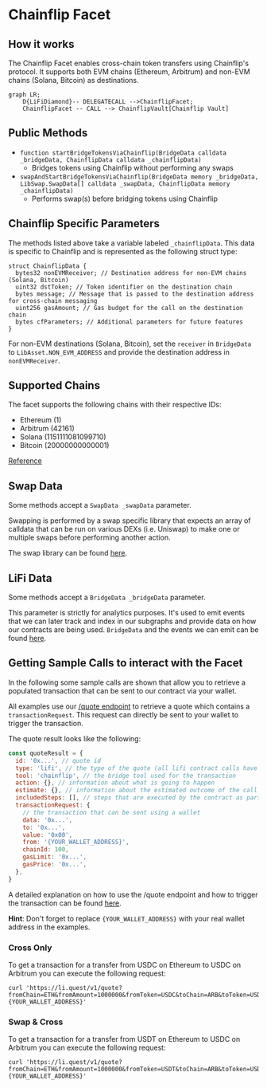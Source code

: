 # Chainflip Facet

## How it works

The Chainflip Facet enables cross-chain token transfers using Chainflip's protocol. It supports both EVM chains (Ethereum, Arbitrum) and non-EVM chains (Solana, Bitcoin) as destinations.

```mermaid
graph LR;
    D{LiFiDiamond}-- DELEGATECALL -->ChainflipFacet;
    ChainflipFacet -- CALL --> ChainflipVault[Chainflip Vault]
```

## Public Methods

- `function startBridgeTokensViaChainflip(BridgeData calldata _bridgeData, ChainflipData calldata _chainflipData)`
  - Bridges tokens using Chainflip without performing any swaps
- `swapAndStartBridgeTokensViaChainflip(BridgeData memory _bridgeData, LibSwap.SwapData[] calldata _swapData, ChainflipData memory _chainflipData)`
  - Performs swap(s) before bridging tokens using Chainflip

## Chainflip Specific Parameters

The methods listed above take a variable labeled `_chainflipData`. This data is specific to Chainflip and is represented as the following struct type:

```solidity
struct ChainflipData {
  bytes32 nonEVMReceiver; // Destination address for non-EVM chains (Solana, Bitcoin)
  uint32 dstToken; // Token identifier on the destination chain
  bytes message; // Message that is passed to the destination address for cross-chain messaging
  uint256 gasAmount; // Gas budget for the call on the destination chain
  bytes cfParameters; // Additional parameters for future features
}
```

For non-EVM destinations (Solana, Bitcoin), set the `receiver` in `BridgeData` to `LibAsset.NON_EVM_ADDRESS` and provide the destination address in `nonEVMReceiver`.

## Supported Chains

The facet supports the following chains with their respective IDs:

- Ethereum (1)
- Arbitrum (42161)
- Solana (1151111081099710)
- Bitcoin (20000000000001)

[Reference](https://docs.chainflip.io/swapping/integrations/advanced/vault-swaps#supported-chains)

## Swap Data

Some methods accept a `SwapData _swapData` parameter.

Swapping is performed by a swap specific library that expects an array of calldata that can be run on various DEXs (i.e. Uniswap) to make one or multiple swaps before performing another action.

The swap library can be found [here](../src/Libraries/LibSwap.sol).

## LiFi Data

Some methods accept a `BridgeData _bridgeData` parameter.

This parameter is strictly for analytics purposes. It's used to emit events that we can later track and index in our subgraphs and provide data on how our contracts are being used. `BridgeData` and the events we can emit can be found [here](../src/Interfaces/ILiFi.sol).

## Getting Sample Calls to interact with the Facet

In the following some sample calls are shown that allow you to retrieve a populated transaction that can be sent to our contract via your wallet.

All examples use our [/quote endpoint](https://apidocs.li.fi/reference/get_quote) to retrieve a quote which contains a `transactionRequest`. This request can directly be sent to your wallet to trigger the transaction.

The quote result looks like the following:

```javascript
const quoteResult = {
  id: '0x...', // quote id
  type: 'lifi', // the type of the quote (all lifi contract calls have the type "lifi")
  tool: 'chainflip', // the bridge tool used for the transaction
  action: {}, // information about what is going to happen
  estimate: {}, // information about the estimated outcome of the call
  includedSteps: [], // steps that are executed by the contract as part of this transaction, e.g. a swap step and a cross step
  transactionRequest: {
    // the transaction that can be sent using a wallet
    data: '0x...',
    to: '0x...',
    value: '0x00',
    from: '{YOUR_WALLET_ADDRESS}',
    chainId: 100,
    gasLimit: '0x...',
    gasPrice: '0x...',
  },
}
```

A detailed explanation on how to use the /quote endpoint and how to trigger the transaction can be found [here](https://docs.li.fi/products/more-integration-options/li.fi-api/transferring-tokens-example).

**Hint**: Don't forget to replace `{YOUR_WALLET_ADDRESS}` with your real wallet address in the examples.

### Cross Only

To get a transaction for a transfer from USDC on Ethereum to USDC on Arbitrum you can execute the following request:

```shell
curl 'https://li.quest/v1/quote?fromChain=ETH&fromAmount=1000000&fromToken=USDC&toChain=ARB&toToken=USDC&slippage=0.03&allowBridges=chainflip&fromAddress={YOUR_WALLET_ADDRESS}'
```

### Swap & Cross

To get a transaction for a transfer from USDT on Ethereum to USDC on Arbitrum you can execute the following request:

```shell
curl 'https://li.quest/v1/quote?fromChain=ETH&fromAmount=1000000&fromToken=USDT&toChain=ARB&toToken=USDC&slippage=0.03&allowBridges=chainflip&fromAddress={YOUR_WALLET_ADDRESS}'
```
